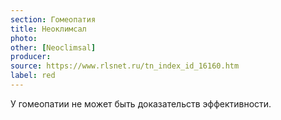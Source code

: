 ```yaml
---
section: Гомеопатия
title: Неоклимсал
photo:
other: [Neoclimsal]
producer:
source: https://www.rlsnet.ru/tn_index_id_16160.htm
label: red
---
```


У гомеопатии не может быть доказательств эффективности.
